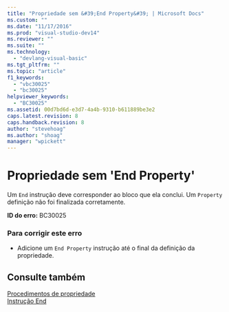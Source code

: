 ```yaml
---
title: "Propriedade sem &#39;End Property&#39; | Microsoft Docs"
ms.custom: ""
ms.date: "11/17/2016"
ms.prod: "visual-studio-dev14"
ms.reviewer: ""
ms.suite: ""
ms.technology: 
  - "devlang-visual-basic"
ms.tgt_pltfrm: ""
ms.topic: "article"
f1_keywords: 
  - "vbc30025"
  - "bc30025"
helpviewer_keywords: 
  - "BC30025"
ms.assetid: 00d7bd6d-e3d7-4a4b-9310-b611889be3e2
caps.latest.revision: 8
caps.handback.revision: 8
author: "stevehoag"
ms.author: "shoag"
manager: "wpickett"
---
```

# Propriedade sem &#39;End Property&#39;
Um `End` instrução deve corresponder ao bloco que ela conclui. Um `Property` definição não foi finalizada corretamente.  
  
 **ID do erro:** BC30025  
  
### Para corrigir este erro  
  
-   Adicione um `End Property` instrução até o final da definição da propriedade.  
  
## Consulte também  
 [Procedimentos de propriedade](../../visual-basic/programming-guide/language-features/procedures/property-procedures.md)   
 [Instrução End](../../visual-basic/language-reference/statements/end-statement.md)